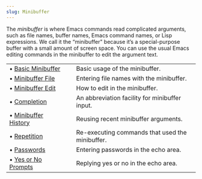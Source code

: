 ```yaml
---
slug: Minibuffer
---
```


The *minibuffer* is where Emacs commands read complicated arguments, such as file names, buffer names, Emacs command names, or Lisp expressions. We call it the “minibuffer" because it’s a special-purpose buffer with a small amount of screen space. You can use the usual Emacs editing commands in the minibuffer to edit the argument text.

|                                                        |    |                                                 |
| :----------------------------------------------------- | -- | :---------------------------------------------- |
| • [Basic Minibuffer](/docs/emacs/Basic-Minibuffer)     |    | Basic usage of the minibuffer.                  |
| • [Minibuffer File](/docs/emacs/Minibuffer-File)       |    | Entering file names with the minibuffer.        |
| • [Minibuffer Edit](/docs/emacs/Minibuffer-Edit)       |    | How to edit in the minibuffer.                  |
| • [Completion](/docs/emacs/Completion)                 |    | An abbreviation facility for minibuffer input.  |
| • [Minibuffer History](/docs/emacs/Minibuffer-History) |    | Reusing recent minibuffer arguments.            |
| • [Repetition](/docs/emacs/Repetition)                 |    | Re-executing commands that used the minibuffer. |
| • [Passwords](/docs/emacs/Passwords)                   |    | Entering passwords in the echo area.            |
| • [Yes or No Prompts](/docs/emacs/Yes-or-No-Prompts)   |    | Replying yes or no in the echo area.            |
